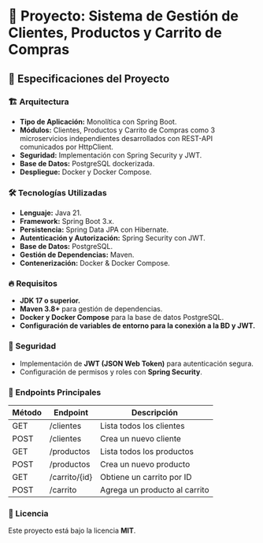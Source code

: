 # 🚀 Proyecto: Sistema de Gestión de Clientes, Productos y Carrito de Compras

## 📌 Especificaciones del Proyecto

### 🏗 Arquitectura
- **Tipo de Aplicación:** Monolítica con Spring Boot.
- **Módulos:** Clientes, Productos y Carrito de Compras como 3 microservicios independientes desarrollados con REST-API comunicados por HttpClient.
- **Seguridad:** Implementación con Spring Security y JWT.
- **Base de Datos:** PostgreSQL dockerizada.
- **Despliegue:** Docker y Docker Compose.

### 🛠 Tecnologías Utilizadas
- **Lenguaje:** Java 21.
- **Framework:** Spring Boot 3.x.
- **Persistencia:** Spring Data JPA con Hibernate.
- **Autenticación y Autorización:** Spring Security con JWT.
- **Base de Datos:** PostgreSQL.
- **Gestión de Dependencias:** Maven.
- **Contenerización:** Docker & Docker Compose.

### 🔥 Requisitos
- **JDK 17 o superior.**
- **Maven 3.8+** para gestión de dependencias.
- **Docker y Docker Compose** para la base de datos PostgreSQL.
- **Configuración de variables de entorno para la conexión a la BD y JWT.**

### 🔑 Seguridad
- Implementación de **JWT (JSON Web Token)** para autenticación segura.
- Configuración de permisos y roles con **Spring Security**.

### 📮 Endpoints Principales
| Método | Endpoint         | Descripción                      |
|--------|-----------------|----------------------------------|
| GET    | /clientes       | Lista todos los clientes        |
| POST   | /clientes       | Crea un nuevo cliente           |
| GET    | /productos      | Lista todos los productos       |
| POST   | /productos      | Crea un nuevo producto          |
| GET    | /carrito/{id}   | Obtiene un carrito por ID       |
| POST   | /carrito        | Agrega un producto al carrito   |

### 📜 Licencia
Este proyecto está bajo la licencia **MIT**.

